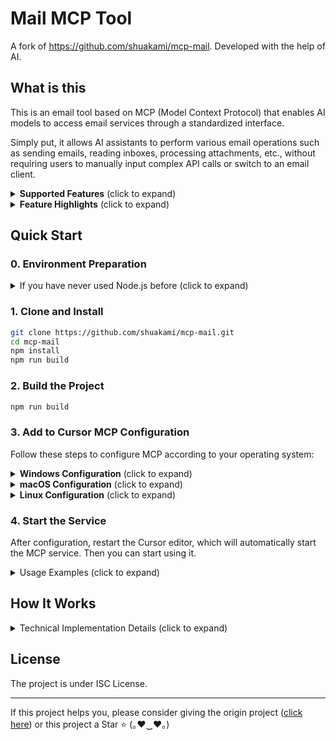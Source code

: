 # Mail MCP Tool

A fork of https://github.com/shuakami/mcp-mail. Developed with the help of AI.

## What is this

This is an email tool based on MCP (Model Context Protocol) that enables AI models to access email services through a standardized interface.

Simply put, it allows AI assistants to perform various email operations such as sending emails, reading inboxes, processing attachments, etc., without requiring users to manually input complex API calls or switch to an email client.

<details>
<summary><b>Supported Features</b> (click to expand)</summary>

- **Email Sending**: Plain text emails, HTML emails, emails with attachments, bulk emails
- **Email Receiving and Querying**: Get folder list, list emails, advanced search, get email details
- **Email Management**: Mark as read/unread, delete emails, move emails
- **Attachment Management**: View attachment list, download attachments, view attachment content
- **Contact Management**: Get contact list, search contacts
</details>

<details>
<summary><b>Feature Highlights</b> (click to expand)</summary>

Here are some core features of the Mail MCP tool:

- **Advanced Search Functionality**: Support for multi-folder, keyword, date range, sender, recipient, and other complex search conditions
- **Intelligent Contact Management**: Automatically extract contact information from email history, including contact frequency analysis
- **Content Range Control**: View large emails in segments to avoid loading too much content
- **Multiple Email Formats**: Support for sending and displaying plain text and HTML format emails
- **Attachment Processing Capability**: Intelligent identification of attachment types, support for previewing text, images, and other attachment types
- **Secure and Reliable**: Process all email operations locally, without forwarding sensitive information through third-party servers

Through simple natural language instructions, AI can help you complete all the above operations without having to manually write API calls or perform complex operations in an email client.
</details>

## Quick Start

### 0. Environment Preparation

<details>
<summary>If you have never used Node.js before (click to expand)</summary>

1. Install Node.js and npm
   - Visit the [Node.js website](https://nodejs.org/)
   - Download and install the LTS (Long Term Support) version
   - Choose the default options during installation, which will install both Node.js and npm

2. Verify installation
   - After installation, open Command Prompt (CMD) or PowerShell
   - Enter the following commands to confirm successful installation:
     ```bash
     node --version
     npm --version
     ```
   - If version numbers are displayed, the installation was successful

3. Install Git (if not already installed)
   - Visit the [Git website](https://git-scm.com/)
   - Download and install Git
   - Use the default options during installation
   
4. Install Python 3.11 or higher (required)
   - Visit the [Python website](https://www.python.org/downloads/)
   - Download and install Python 3.11 or higher
   - **Important**: You MUST check the "Add Python to PATH" option during installation
   - **Restart your computer** after installation to ensure environment variables take effect
</details>

### 1. Clone and Install

```bash
git clone https://github.com/shuakami/mcp-mail.git
cd mcp-mail
npm install
npm run build
```

### 2. Build the Project

```bash
npm run build
```

### 3. Add to Cursor MCP Configuration

Follow these steps to configure MCP according to your operating system:

<details>
<summary><b>Windows Configuration</b> (click to expand)</summary>

1. In Cursor, open or create the MCP configuration file: `C:\\Users\\your-username\\.cursor\\mcp.json`
   - Note: Replace `your-username` with your Windows username

2. Add or modify the configuration as follows:

```json
{
  "mcpServers": {
    "mail-mcp": {
      "command": "pythonw",
      "args": [
        "C:/Users/your-username/mcp-mail/bridging_mail_mcp.py"
      ],
      "env": {
        "SMTP_HOST": "smtp.qq.com",
        "SMTP_PORT": "465",
        "SMTP_SECURE": "true",
        "SMTP_USER": "your.email@qq.com",
        "SMTP_PASS": "your-app-specific-password",
        "IMAP_HOST": "imap.qq.com",
        "IMAP_PORT": "993",
        "IMAP_SECURE": "true",
        "IMAP_USER": "your.email@qq.com",
        "IMAP_PASS": "your-app-specific-password",
        "DEFAULT_FROM_NAME": "Your Name",
        "DEFAULT_FROM_EMAIL": "your.email@qq.com"
      }
    }
  }
}
```

> ⚠️ **Please note**:
> - Replace `your-username` with your Windows username
> - Ensure the path correctly points to where you cloned or extracted the project
> - The path should reflect the actual location where you placed the project files
> - **Do not delete the cloned or extracted folder**, as this will cause the MCP to stop working
</details>

<details>
<summary><b>macOS Configuration</b> (click to expand)</summary>

1. In Cursor, open or create the MCP configuration file: `/Users/your-username/.cursor/mcp.json`
   - Note: Replace `your-username` with your macOS username

2. Add or modify the configuration as follows:

```json
{
  "mcpServers": {
    "mail-mcp": {
      "command": "pythonw",
      "args": [
        "/Users/your-username/mcp-mail/bridging_mail_mcp.py"
      ]
    }
  }
}
```

> ⚠️ **Please note**:
> - Replace `your-username` with your macOS username
> - Ensure the path correctly points to where you cloned or extracted the project
> - The path should reflect the actual location where you placed the project files
> - **Do not delete the cloned or extracted folder**, as this will cause the MCP to stop working
</details>

<details>
<summary><b>Linux Configuration</b> (click to expand)</summary>

1. In Cursor, open or create the MCP configuration file: `/home/your-username/.cursor/mcp.json`
   - Note: Replace `your-username` with your Linux username

2. Add or modify the configuration as follows:

```json
{
  "mcpServers": {
    "mail-mcp": {
      "command": "pythonw",
      "args": [
        "/home/your-username/mcp-mail/bridging_mail_mcp.py"
      ]
    }
  }
}
```

> ⚠️ **Please note**:
> - Replace `your-username` with your Linux username
> - Ensure the path correctly points to where you cloned or extracted the project
> - The path should reflect the actual location where you placed the project files
> - **Do not delete the cloned or extracted folder**, as this will cause the MCP to stop working
</details>

### 4. Start the Service

After configuration, restart the Cursor editor, which will automatically start the MCP service. Then you can start using it.

<details>
<summary>Usage Examples (click to expand)</summary>

You can ask the AI to perform the following operations:
- "List my email folders"
- "Show the latest 5 emails in my inbox"
- "Send an email with the subject 'Test Email' to example@example.com"
- "Search for emails containing the keyword 'invoice'"
- "View the details of the email with UID 1234"
- "Download attachments from the email"
</details>

## How It Works

<details>
<summary>Technical Implementation Details (click to expand)</summary>

This tool is implemented based on the **MCP (Model Context Protocol)** standard, serving as a bridge between AI models and email services. It uses **nodemailer** and **node-imap** as the underlying email clients, and **Zod** for request validation and type checking.

The main technical components include:
- **SMTP Client**: Responsible for all email sending functions, supporting HTML content and attachments
- **IMAP Client**: Responsible for connecting to email servers, retrieving email lists, details, and attachments
- **Email Parser**: Uses **mailparser** to parse complex email formats
- **Content Processing**: Intelligently processes HTML and plain text content, and supports loading large emails in segments
- **Contact Extraction**: Automatically extracts and organizes contact information from email history

Each email operation is encapsulated as a standardized MCP tool, receiving structured parameters and returning formatted results. All data is processed to ensure it is presented in a human-readable format, making it easy for AI models to understand the content structure of emails.
</details>

## License

The project is under ISC License.

---

If this project helps you, please consider giving the origin project ([click here](https://github.com/shuakami/mcp-mail)) or this project a Star ⭐️ (｡♥‿♥｡) 